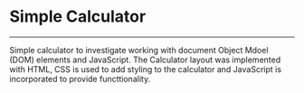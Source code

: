 
# Simple Calculator 
___

Simple calculator to investigate working with document Object Mdoel (DOM) elements and JavaScript. The Calculator layout was implemented with HTML, CSS is used to add styling to the calculator and JavaScript is incorporated to provide functtionality. 


